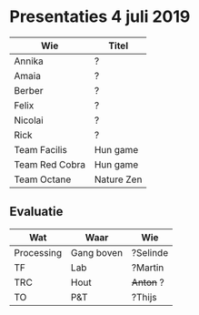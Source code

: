 # Presentaties 4 juli 2019

Wie           | Titel
--------------|--------
Annika        |?
Amaia         |?
Berber        |?
Felix         |?
Nicolai       |?
Rick          |?
Team Facilis  |Hun game
Team Red Cobra|Hun game
Team Octane   |Nature Zen

## Evaluatie

Wat       |Waar      |Wie
----------|----------|-----
Processing|Gang boven|?Selinde
TF        |Lab       |?Martin
TRC       |Hout      |~~Anton~~ ?
TO        |P&T       |?Thijs
